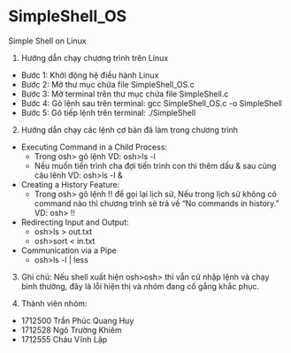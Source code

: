 # SimpleShell_OS
Simple Shell on Linux
1) Hướng dẫn chạy chương trình trên Linux
* Bước 1: Khởi động hệ điều hành Linux
* Bước 2: Mở thư mục chứa file SimpleShell_OS.c
* Bước 3: Mở terminal trên thư mục chứa file SimpleShell.c
* Bước 4: Gõ lệnh sau trên terminal: gcc SimpleShell_OS.c -o SimpleShell 
* Bước 5: Gõ tiếp lệnh trên terminal: ./SimpleShell

2) Hướng dẫn chạy các lệnh cơ bản đã làm trong chương trình
* Executing Command in a Child Process:
  * Trong osh> gõ lệnh VD: osh>ls -l
  * Nếu muốn tiến trình cha đợi tiến trình con thì thêm dấu & sau cùng câu lênh VD: osh>ls -l &
* Creating a History Feature:
  * Trong osh> gõ lệnh !! để gọi lại lịch sử, Nếu trong lịch sử không có command nào thì chương trình sẽ trả về “No commands in history.”
VD: osh> !!
* Redirecting Input and Output:
  * osh>ls > out.txt
  * osh>sort < in.txt
* Communication via a Pipe
  * osh>ls -l | less

3) Ghi chú:
Nếu shell xuất hiện osh>osh> thì vẫn cứ nhập lệnh và chạy bình thường, đây là lỗi hiện thị và nhóm đang cố gắng khắc phục.

4) Thành viên nhóm:
* 1712500 Trần Phúc Quang Huy
* 1712528 Ngô Trường Khiêm
* 1712555 Cháu Vĩnh Lập
